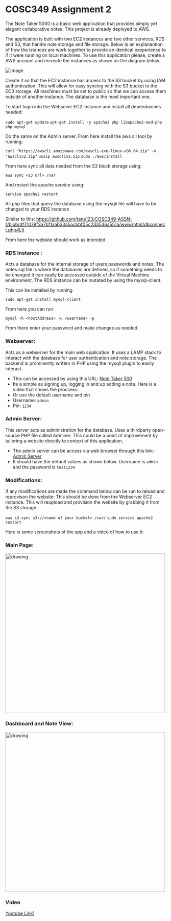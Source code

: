 
# COSC349 Assignment 2
The Note Taker 5000 is a basic web application that provides simply yet elegant collaborative notes. This project is already deployed to AWS.

The application is built with two EC2 instances and two other services, RDS and S3, that handle note storage and file storage.
Below is an explanantion of how the istances are work together to provide an identical exeperience to if it were running on local machines.
To use this application please, create a AWS account and recreate the instances as shown on the diagram below.

![image](https://user-images.githubusercontent.com/19453292/136517903-66e9b4b8-f8bf-4970-b906-aa07645a4071.png)

Create it so that the EC2 instance has access to the S3 bucket by using IAM authentication. This will allow for easy syncing with the S3 bucket to the EC3 storage. All machines must be set to public so that we can access them outside of another instance. The database is the most important one.

To start login into the Websever EC2 instance and install all dependancies needed:

```sudo apt-get update```
```apt-get install -y apache2 php libapache2-mod-php php-mysql```

Do the same on the Admin server.
From here install the aws cli tool by running:

```curl "https://awscli.amazonaws.com/awscli-exe-linux-x86_64.zip" -o "awscliv2.zip"```
```unzip awscliv2.zip```
```sudo ./aws/install```

From here sync all data needed from the S3 block storage using:

```aws sync <s3 url> /var```

And restart the apache service using:

```service apache2 restart```

All php files that query the database using the mysqli file will have to be changed to your RDS instance

Similar to this:
https://github.com/tane123/COSC349-ASSN-1/blob/df71078f3a7bf1aab33a5acbbf05c233536a551a/www/html/dbconnect.php#L5

From here the website should work as intended.

### RDS Instance :  
Acts a database for the internal storage of users passwords and notes. The notes.sql file is where the databases are defined, so if something needs to be changed it can easily be accessed outside of the Virtual Machine environment.
The RDS instance can be mutated by using the mysql-client.

This can be installed by running

```sudo apt-get install mysql-client```

From here you can run 

```mysql -h <hostAddress> -u <username> -p```

From there enter your password and make changes as needed.
	
### Webserver: 
Acts as a webserver for the main web application. It uses a LAMP stack to interact with the database for user authentication and note storage. The backend is prominently written in PHP using the mysqli plugin to easily interact.

* This can be accessed by using this URL: [Note Taker 500](http://3.26.26.212/index.html)
* Its a simple as signing up, logging in and up adding a note. Here is a video that shows the proccess:
* Or use the default username and pin
* Username: ```admin```
* Pin: ```1234```
	

### Admin Server: 
This server acts as administration for the database. Uses a thirdparty open-source PHP file called Adminer. This could be a point of improvement by tailoring a website directly to context of this application.
* The admin server can be access via web browser through this link: [Admin Server](http://54.252.191.114/?server=db-cosc349-suppanut.chefvynnvuzl.ap-southeast-2.rds.amazonaws.com&username=admin&db=my_database)
* It should have the default values as shown below. Username is ```admin``` and the password is  ```test1234``` 


### Modifications:
If any modifications are made the command below can be run to reload and reprovison the website:
This should be done from the Webserver EC2 instance. This will reupload and provision the website by grabbing it from the S3 storage. 

```aws s3 sync s3://<name of your bucket> /var/```
```sudo service apache2 restart```

Here is some screenshots of the app and a video of how to use it:

### Main Page:
<img src="https://user-images.githubusercontent.com/19453292/132168235-e33ff70a-843c-4250-9c95-37eb8f0dc5e9.png" alt="drawing" width="500"/>

### Dashboard and Note View:
<img src="https://user-images.githubusercontent.com/19453292/132168333-335e52b9-6760-48d7-8e54-2695cec106ce.png" alt="drawing" width="500"/>

### Video
[Youtube Link](https://youtu.be/hbHe_6ChSqo)]


